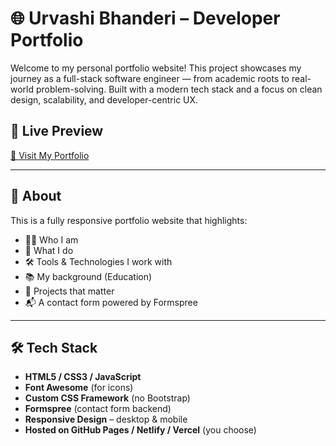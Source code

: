 # 🌐 Urvashi Bhanderi – Developer Portfolio

Welcome to my personal portfolio website! This project showcases my journey as a full-stack software engineer — from academic roots to real-world problem-solving. Built with a modern tech stack and a focus on clean design, scalability, and developer-centric UX.

## 🚀 Live Preview
[🔗 Visit My Portfolio](https://your-deployed-portfolio-link.com)

---

## 📌 About

This is a fully responsive portfolio website that highlights:
- 👩‍💻 Who I am
- 💼 What I do
- 🛠 Tools & Technologies I work with
- 📚 My background (Education)
- 🧠 Projects that matter
- 📬 A contact form powered by Formspree

---

## 🛠 Tech Stack

- **HTML5 / CSS3 / JavaScript**
- **Font Awesome** (for icons)
- **Custom CSS Framework** (no Bootstrap)
- **Formspree** (contact form backend)
- **Responsive Design** – desktop & mobile
- **Hosted on GitHub Pages / Netlify / Vercel** (you choose)

